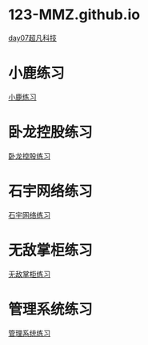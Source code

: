 # 123-MMZ.github.io
<a href="https://123-mmz.github.io/莫雨婵/code/html/超凡科技.html">day07超凡科技</a>

# 小鹿练习
<a href="https://123-mmz.github.io/小鹿练习/code/html/小鹿练习.html">小鹿练习</a>



# 卧龙控股练习
<a href="https://123-mmz.github.io/卧龙控股练习/code/html/卧龙控股.html">卧龙控股练习</a>



# 石宇网络练习
<a href="https://123-mmz.github.io/homework0720/day04/code/html/石宇网络练习.html">石宇网络练习</a>


# 无敌掌柜练习
<a href="https://123-mmz.github.io/homework0720/day04/code/html/练习二无敌掌柜.html">无敌掌柜练习</a>



# 管理系统练习
<a href="https://123-mmz.github.io/管理系统练习/code/html/管理系统练习.html">管理系统练习</a>